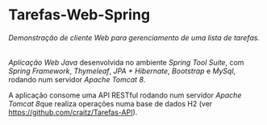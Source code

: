 # **Tarefas-Web-Spring** 
###### Demonstração de cliente Web para gerenciamento de uma lista de tarefas.

*Aplicação Web Java* desenvolvida no ambiente *Spring Tool Suite*, com *Spring Framework*, *Thymeleaf*, *JPA + Hibernate*, *Bootstrap* e *MySql*, rodando num servidor *Apache Tomcat 8*.

A aplicação consome uma API RESTful rodando num servidor *Apache Tomcat 8*que realiza
operações numa base de dados H2 (ver https://github.com/craitz/Tarefas-API).

